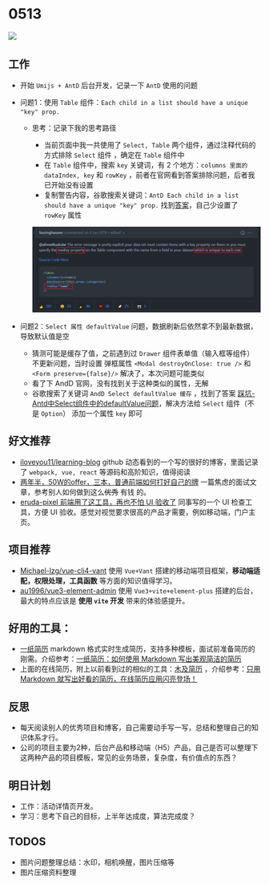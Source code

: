 # 0513

![](http://h2.ioliu.cn/bing/QuayBridge_ZH-CN4900551209_1920x1080.jpg)

## 工作

- 开始 `Umijs + AntD` 后台开发，记录一下 `AntD` 使用的问题

- 问题1：使用 `Table` 组件：`Each child in a list should have a unique "key" prop.`

  - 思考：记录下我的思考路径

    - 当前页面中我一共使用了 `Select, Table` 两个组件，通过注释代码的方式排除 `Select` 组件 ，确定在 `Table` 组件中
    - 在 `Table` 组件中，搜索 `key` 关键词，有 2 个地方：`columns 里面的 dataIndex, key` 和 `rowKey` ，前者在官网看到答案排除问题，后者我已开始没有设置
    - 复制警告内容，谷歌搜索关键词：`AntD Each child in a list should have a unique "key" prop.`  找到[答案](https://github.com/ant-design/ant-design/issues/7623)，自己少设置了 `rowKey` 属性

    ![](./imgs/2021-05-13_20-26-51.png)

- 问题2：`Select 属性 defaultValue` 问题，数据刷新后依然拿不到最新数据，导致默认值是空
  - 猜测可能是缓存了值，之前遇到过 `Drawer` 组件表单值（输入框等组件）不更新问题，当时设置 弹框属性 `<Modal destroyOnClose: true />` 和 `<Form preserve={false}/>` 解决了，本次问题可能类似
  - 看了下 AndD 官网，没有找到关于这种类似的属性，无解
  - 谷歌搜索了关键词 `AndD Select defaultValue 缓存` ，找到了答案 [踩坑-Antd中Select组件中的defaultValue问题](https://blog.csdn.net/u010856177/article/details/104242498)，解决方法给 `Select` 组件（不是 `Option`） 添加一个属性 `key` 即可



## 好文推荐

- [iloveyou11/learning-blog](https://github.com/iloveyou11/learning-blog) github 动态看到的一个写的很好的博客，里面记录了 `webpack, vue, react` 等源码和高阶知识，值得阅读
- [两年半，50W的offer，三本，普通前端如何打好自己的牌](https://juejin.cn/post/6960892566921281543) 一篇焦虑的面试文章，参考别人如何做到这么~~优秀~~ 有钱 的。
- [eruda-pixel 前端用了这工具，再也不怕 UI 验收了](https://juejin.cn/post/6961220834073509895) 同事写的一个 UI 检查工具，方便 UI 验收。感觉对视觉要求很高的产品才需要，例如移动端，门户主页。

## 项目推荐

- [Michael-lzg/vue-cli4-vant](https://github.com/Michael-lzg/vue-cli4-vant) 使用 `Vue+Vant` 搭建的移动端项目框架，**移动端适配，权限处理，工具函数** 等方面的知识值得学习。
- [au1996/vue3-element-admin](https://github.com/au1996/vue3-element-admin) 使用 `Vue3+vite+element-plus` 搭建的后台，最大的特点应该是 **使用 `vite` 开发** 带来的体验感提升。

## 好用的工具：

- [一纸简历](https://cv.devtool.tech/app) markdown 格式实时生成简历，支持多种模板，面试前准备简历的刚需。介绍参考：[一纸简历：如何使用 Markdown 写出美观简洁的简历](https://juejin.cn/post/6961634914613592078)
- 上面的在线简历，附上以前看到过的相似的工具：[木及简历](https://resume.mdedit.online/#/) ，介绍参考：[只用 Markdown 就写出好看的简历，在线简历应用闪亮登场！](https://juejin.cn/post/6939698263524605965)

## 反思

- 每天阅读别人的优秀项目和博客，自己需要动手写一写，总结和整理自己的知识体系才行。
- 公司的项目主要为2种，后台产品和移动端（H5）产品，自己是否可以整理下这两种产品的项目模板，常见的业务场景，复杂度，有价值点的东西？

## 明日计划

- 工作：活动详情页开发。
- 学习：思考下自己的目标，上半年达成度，算法完成度？

## TODOS

- 图片问题整理总结：水印，相机唤醒，图片压缩等
- 图片压缩资料整理